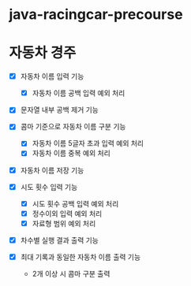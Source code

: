# java-racingcar-precourse
# 자동차 경주
- [x] 자동차 이름 입력 기능
  - [x] 자동차 이름 공백 입력 예외 처리
- [x] 문자열 내부 공백 제거 기능
- [x] 콤마 기준으로 자동차 이름 구분 기능
  - [x] 자동차 이름 5글자 초과 입력 예외 처리
  - [x] 자동차 이름 중복 예외 처리
- [x] 자동차 이름 저장 기능

- [x] 시도 횟수 입력 기능
  - [x] 시도 횟수 공백 입력 예외 처리
  - [x] 정수이외 입력 예외 처리
  - [x] 자료형 범위 예외 처리

- [x] 차수별 실행 결과 출력 기능

- [x] 최대 기록과 동일한 자동차 이름 출력 기능
  * 2개 이상 시 콤마 구분 출력